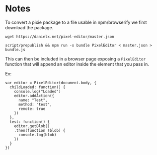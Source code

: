 Notes
=====

To convert a pixie package to a file usable in npm/browserify we first download
the package.

    wget https://danielx.net/pixel-editor/master.json

    script/prepublish && npm run -s bundle PixelEditor < master.json > bundle.js

This can then be included in a browser page exposing a `PixelEditor` function
that will append an editor inside the element that you pass in.

Ex:

    var editor = PixelEditor(document.body, {
      childLoaded: function() {
        console.log("Loaded")
        editor.addAction({
          name: "Test",
          method: "test",
          remote: true
        })
      },
      test: function() {
        editor.getBlob()
        .then(function (blob) {
          console.log(blob)
        })
      }
    })
